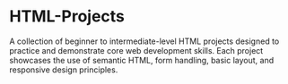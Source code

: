 # HTML-Projects
A collection of beginner to intermediate-level HTML projects designed to practice and demonstrate core web development skills. Each project showcases the use of semantic HTML, form handling, basic layout, and responsive design principles.
